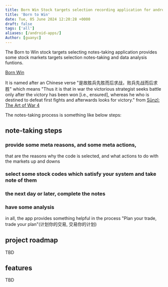 ```yaml
---
title: Born Win Stock targets selection recording application for android
title: 'Born to Win'
date: Tue, 05 June 2024 12:20:28 +0000
draft: false
tags: ['all']
aliases: [/android-apps/]
Author: [guanyc]
---
```


The Born to Win stock targets selecting notes-taking application provides
some stock markets targets selection notes-taking and data analysis funtions.

[Born Win](https://play.google.com/store/apps/details?id=com.guanyc.stock.discipline)

It is named after an Chinese verse
"是故胜兵先胜而后求战，败兵先战而后求胜"
which means
"Thus it is that in war the victorious strategist seeks battle only after the victory has been won [i.e., ensured], whereas he who is destined to defeat first fights and afterwards looks for victory."
from [Sūnzǐ: The Art of War 4](https://pages.ucsd.edu/~dkjordan/chin/Suentzyy/Suentzyy04.html)

The notes-taking process is something like below steps:

## note-taking steps
### provide some meta reasons, and some meta actions,
that are the reasons why the code is selected, and what actions to do with the markets up and downs

### select some stock codes which satisfy your system and take note of them


### the next day or later, complete the notes

### have some analysis

in all, the app provides something
helpful in the process "Plan your trade, trade your plan"(计划你的交易, 交易你的计划)

## project roadmap
TBD
## features
TBD
